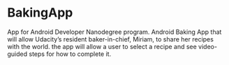 # BakingApp
App for Android Developer Nanodegree program. Android Baking App that will allow Udacity’s resident baker-in-chief, Miriam, to share her recipes with the world. the app will allow a user to select a recipe and see video-guided steps for how to complete it.
